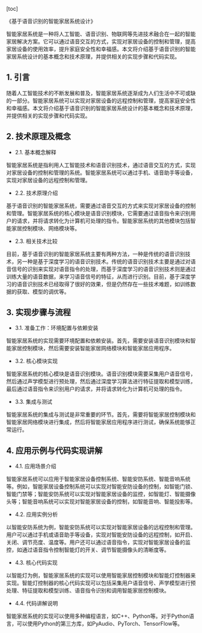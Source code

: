 
[toc]                    
                
                
《基于语音识别的智能家居系统设计》

智能家居系统是一种将人工智能、语音识别、物联网等先进技术融合在一起的智能家居解决方案。它可以通过语音交互的方式，实现对家居设备的控制和管理，提高家居设备的使用效率，提升家庭安全性和幸福感。本文将介绍基于语音识别的智能家居系统设计的基本概念和技术原理，并提供相关的实现步骤和代码实现。

## 1. 引言

随着人工智能技术的不断发展和普及，智能家居系统逐渐成为人们生活中不可或缺的一部分。智能家居系统可以实现对家居设备的远程控制和管理，提高家庭安全性和幸福感。本文将介绍基于语音识别的智能家居系统设计的基本概念和技术原理，并提供相关的实现步骤和代码实现。

## 2. 技术原理及概念

- 2.1. 基本概念解释

智能家居系统是指利用人工智能技术和语音识别技术，通过语音交互的方式，实现对家居设备的控制和管理的系统。智能家居系统可以通过手机、语音助手等设备，实现对家居设备的远程控制和管理。

- 2.2. 技术原理介绍

基于语音识别的智能家居系统，需要通过语音交互的方式来实现对家居设备的控制和管理。智能家居系统的核心模块是语音识别模块，它需要通过语音指令来识别用户的请求，并将请求转化为计算机可处理的指令。智能家居系统的其他模块包括智能家居控制模块、网络模块等。

- 2.3. 相关技术比较

目前，基于语音识别的智能家居系统主要有两种方法，一种是传统的语音识别技术，另一种是基于深度学习的语音识别技术。传统的语音识别技术主要是通过对语音信号的识别来实现对语音指令的处理，而基于深度学习的语音识别技术则是通过训练大量的语音数据，来学习语音信号的特征，从而进行识别。目前，基于深度学习的语音识别技术已经取得了很好的效果，但是仍然存在一些技术难题，如训练数据的获取、模型的调优等。

## 3. 实现步骤与流程

- 3.1. 准备工作：环境配置与依赖安装

智能家居系统的实现需要环境配置和依赖安装。首先，需要安装语音识别模块和智能家居控制模块，然后需要安装智能家居网络模块和智能家居应用程序。

- 3.2. 核心模块实现

智能家居系统的核心模块是语音识别模块。语音识别模块需要采集用户语音信号，然后通过声学模型进行预处理，然后通过深度学习算法进行特征提取和模型训练，最后通过语音指令来识别用户的请求，并将请求转化为计算机可处理的指令。

- 3.3. 集成与测试

智能家居系统的集成与测试是非常重要的环节。首先，需要将智能家居控制模块和智能家居网络模块进行集成，然后将智能家居应用程序进行测试，确保系统能够正常运行。

## 4. 应用示例与代码实现讲解

- 4.1. 应用场景介绍

智能家居系统可以应用于智能家居设备控制系统、智能安防系统、智能音响系统等。例如，智能家居设备控制系统可以实现对智能安防设备的控制，如智能门锁、智能门禁等；智能安防系统可以实现对智能家居设备的监控，如智能灯、智能摄像头等；智能音响系统可以实现对智能家居设备的控制，如智能音响、智能投影等。

- 4.2. 应用实例分析

以智能安防系统为例，智能安防系统可以实现对智能家居设备的远程控制和管理。用户可以通过手机或语音助手等设备，实现对智能安防设备的远程控制，如开启、关闭、调节亮度、温度等。用户还可以通过语音指令，实现对智能家居设备的监控，如通过语音指令控制智能灯的开关、调节智能摄像头的清晰度等。

- 4.3. 核心代码实现

以智能灯为例，智能家居系统的实现可以使用智能家居控制模块和智能灯控制器来实现。智能灯控制器的核心代码实现可以包括采集用户语音信号、声学模型进行预处理、特征提取和模型训练、语音指令识别和调用智能家居控制模块。

- 4.4. 代码讲解说明

智能家居系统的实现可以使用多种编程语言，如C++、Python等。对于Python语言，可以使用Python的第三方库，如PyAudio、PyTorch、TensorFlow等。

